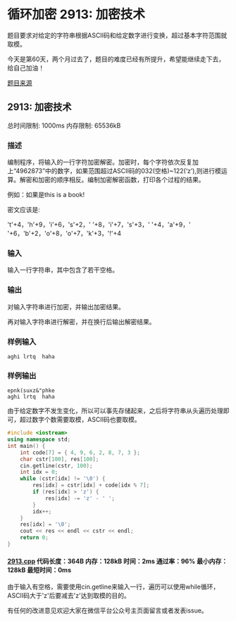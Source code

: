 # 循环加密 2913: 加密技术

题目要求对给定的字符串根据ASCII码和给定数字进行变换，超过基本字符范围就取模。

今天是第60天，两个月过去了，题目的难度已经有所提升，希望能继续走下去，给自己加油！

[题目来源](http://bailian.openjudge.cn/practice/2913/)

## 2913: 加密技术

总时间限制: 1000ms    内存限制: 65536kB

### 描述

编制程序，将输入的一行字符加密解密。加密时，每个字符依次反复加上“4962873”中的数字，如果范围超过ASCII码的032(空格)~122(‘z’),则进行模运算。解密和加密的顺序相反。编制加密解密函数，打印各个过程的结果。

例如：如果是this is a book!

密文应该是:

't'+4，'h'+9，'i'+6，'s'+2，' '+8，'i'+7，'s'+3，' '+4，'a'+9，' '+6，'b'+2，'o'+8，'o'+7，'k'+3，'!'+4

### 输入

输入一行字符串，其中包含了若干空格。

### 输出

对输入字符串进行加密，并输出加密结果。

再对输入字符串进行解密，并在换行后输出解密结果。

### 样例输入
```
aghi lrtq  haha
```
### 样例输出
```
epnk(suxz&"phke
aghi lrtq  haha
```
由于给定数字不发生变化，所以可以事先存储起来，之后将字符串从头遍历处理即可，超过数字个数需要取模，ASCII码也要取模。
```cpp
#include <iostream>
using namespace std;
int main() {
	int code[7] = { 4, 9, 6, 2, 8, 7, 3 };
	char cstr[100], res[100];
	cin.getline(cstr, 100);
	int idx = 0;
	while (cstr[idx] != '\0') {
		res[idx] = cstr[idx] + code[idx % 7];
		if (res[idx] > 'z') {
			res[idx] -= 'z' - ' ';
		}
		idx++;
	}
	res[idx] = '\0';
	cout << res << endl << cstr << endl;
	return 0;
}
```
#### [2913.cpp](/Code/2900-2999/2913.cpp) 代码长度：364B 内存：128kB 时间：2ms 通过率：96% 最小内存：128kB  最短时间：0ms

由于输入有空格，需要使用cin.getline来输入一行，遍历可以使用while循环，ASCII码大于'z'后要减去'z'达到取模的目的。

有任何的改进意见欢迎大家在微信平台公众号主页面留言或者发表issue。
